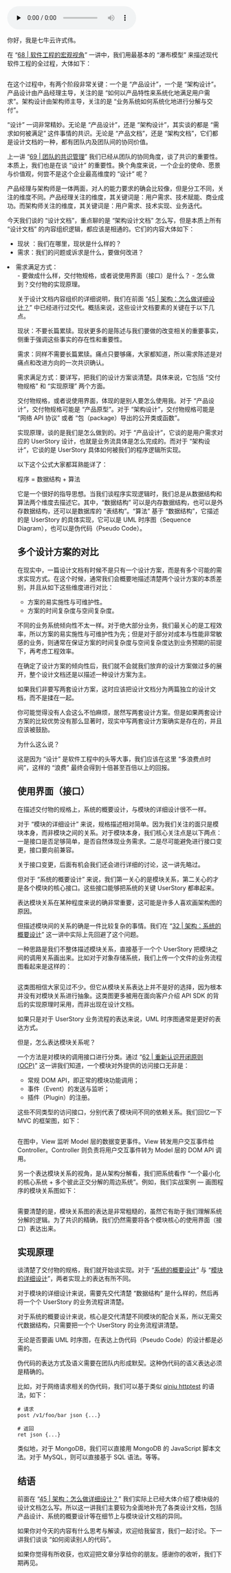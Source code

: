 <audio id="audio" title="70 | 怎么写设计文档？" controls="" preload="none"><source id="mp3" src="https://static001.geekbang.org/resource/audio/c1/35/c184500f93932bd7434f01bd4bbaf035.mp3"></audio>

你好，我是七牛云许式伟。

在 “[68 | 软件工程的宏观视角](https://time.geekbang.org/column/article/182924)” 一讲中，我们用最基本的 “瀑布模型” 来描述现代软件工程的全过程，大体如下：

<img src="https://static001.geekbang.org/resource/image/71/41/7141be3e927921fa8a73cd3d4a753541.png" alt="">

在这个过程中，有两个阶段非常关键：一个是 “产品设计”，一个是 “架构设计”。产品设计由产品经理主导，关注的是 “如何以产品特性来系统化地满足用户需求”。架构设计由架构师主导，关注的是 “业务系统如何系统化地进行分解与交付”。

“设计” 一词非常精妙。无论是 “产品设计”，还是 “架构设计”，其实谈的都是 “需求如何被满足” 这件事情的共识。无论是 “产品文档”，还是 “架构文档”，它们都是设计文档的一种，都有团队内及团队间的协同价值。

上一讲 “[69 | 团队的共识管理](https://time.geekbang.org/column/article/183900)” 我们已经从团队的协同角度，谈了共识的重要性。本质上，我们也是在谈 “设计” 的重要性。换个角度来说，一个企业的使命、愿景与价值观，何尝不是这个企业最高维度的 “设计” 呢？

产品经理与架构师是一体两面，对人的能力要求的确会比较像，但是分工不同，关注的维度不同。产品经理关注的维度，其关键词是：用户需求、技术赋能、商业成功。而架构师关注的维度，其关键词是：用户需求、技术实现、业务迭代。

今天我们谈的 “设计文档”，重点聊的是 “架构设计文档” 怎么写，但是本质上所有 “设计文档” 的内容组织逻辑，都应该是相通的。它们的内容大体如下：

- 现状 ：我们在哪里，现状是什么样的？
- 需求：我们的问题或诉求是什么，要做何改进？
<li>需求满足方式：
<ul>
- 要做成什么样，交付物规格，或者说使用界面（接口）是什么？
- 怎么做到？交付物的实现原理。

关于设计文档内容组织的详细说明，我们在前面 “[45 | 架构：怎么做详细设计？](https://time.geekbang.org/column/article/142032)” 中已经进行过交代。概括来说，这些设计文档要素的关键在于以下几点。

现状：不要长篇累牍。现状更多的是陈述与我们要做的改变相关的重要事实，侧重于强调这些事实的存在性和重要性。

需求：同样不需要长篇累牍。痛点只要够痛，大家都知道，所以需求陈述是对痛点和改进方向的一次共识确认。

需求满足方式：要详写，把我们的设计方案谈清楚。具体来说，它包括 “交付物规格” 和 “实现原理” 两个方面。

交付物规格，或者说使用界面，体现的是别人要怎么使用我。对于 “产品设计”，交付物规格可能是 “产品原型”。对于 “架构设计”，交付物规格可能是 “网络 API 协议” 或者 “包（package）导出的公开类或函数”。

实现原理，谈的是我们是怎么做到的。对于 “产品设计”，它谈的是用户需求对应的 UserStory 设计，也就是业务流具体是怎么完成的。而对于 “架构设计”，它谈的是 UserStory 具体如何被我们的程序逻辑所实现。

以下这个公式大家都耳熟能详了：

> 
程序 = 数据结构 + 算法


它是一个很好的指导思想。当我们谈程序实现逻辑时，我们总是从数据结构和算法两个维度去描述它。其中，“数据结构” 可以是内存数据结构，也可以是外存数据结构，还可以是数据库的 “表结构”。“算法” 基于 “数据结构”，它描述的是 UserStory 的具体实现，它可以是 UML 时序图（Sequence Diagram），也可以是伪代码（Pseudo Code）。

## 多个设计方案的对比

在现实中，一篇设计文档有时候不是只有一个设计方案，而是有多个可能的需求实现方式。在这个时候，通常我们会概要地描述清楚两个设计方案的本质差别，并且从如下这些维度进行对比：

- 方案的易实施性与可维护性。
- 方案的时间复杂度与空间复杂度。

不同的业务系统倾向性不太一样。对于绝大部分业务，我们最关心的是工程效率，所以方案的易实施性与可维护性为先；但是对于部分对成本与性能非常敏感的业务，则通常在保证方案的时间复杂度与空间复杂度达到业务预期的前提下，再考虑工程效率。

在确定了设计方案的倾向性后，我们就不会就我们放弃的设计方案做过多的展开，整个设计文档还是以描述一种设计方案为主。

如果我们非要写两套设计方案，这时应该把设计文档分为两篇独立的设计文档，而不是揉在一起。

你可能觉得没有人会这么不怕麻烦，居然写两套设计方案。但是如果两套设计方案的比较优势没有那么显著时，现实中写两套设计方案确实是存在的，并且应该被鼓励。

为什么这么说？

这是因为 “设计” 是软件工程中的头等大事，我们应该在这里 “多浪费点时间”，这样的 “浪费” 最终会得到十倍甚至百倍以上的回报。

## 使用界面（接口）

在描述交付物的规格上，系统的概要设计，与模块的详细设计很不一样。

对于 “模块的详细设计” 来说，规格描述相对简单。因为我们关注的面只是模块本身，而非模块之间的关系。对于模块本身，我们核心关注点是以下两点：一是接口是否足够简单，是否自然体现业务需求。二是尽可能避免进行接口变更，接口要向前兼容。

关于接口变更，后面有机会我们还会进行详细的讨论，这一讲先略过。

但对于 “系统的概要设计” 来说，我们第一关心的是模块关系，第二关心的才是各个模块的核心接口。这些接口能够把系统的关键 UserStory 都串起来。

表达模块关系在某种程度来说的确非常重要，这可能是许多人喜欢画架构图的原因。

但描述模块间的关系的确是一件比较复杂的事情。我们在 “[32 | 架构：系统的概要设计](https://time.geekbang.org/column/article/117783)” 这一讲中实际上先回避了这个问题。

一种思路是我们不整体描述模块关系，直接基于一个个 UserStory 把模块之间的调用关系画出来。比如对于对象存储系统，我们上传一个文件的业务流程图看起来是这样的：

<img src="https://static001.geekbang.org/resource/image/a1/89/a126729331be7854fad7435d293ced89.png" alt="">

这类图相信大家见过不少。但它从模块关系表达上并不是好的选择，因为根本并没有对模块关系进行抽象。这类图更多被用在面向客户介绍 API SDK 的背后的实现原理时采用，而非出现在设计文档。

如果只是对于 UserStory 业务流程的表达来说，UML 时序图通常是更好的表达方式。

但是，怎么表达模块关系呢？

一个方法是对模块的调用接口进行分类。通过 “[62 | 重新认识开闭原则 (OCP)](https://time.geekbang.org/column/article/175236)” 这一讲我们知道，一个模块对外提供的访问接口无非是：

- 常规 DOM API，即正常的模块功能调用；
- 事件（Event）的发送与监听；
- 插件（Plugin）的注册。

这些不同类型的访问接口，分别代表了模块间不同的依赖关系。我们回忆一下 MVC 的框架图，如下：

<img src="https://static001.geekbang.org/resource/image/32/cb/32c7df68c3f5d11a0a32f80d7c3a42cb.png" alt="">

在图中，View 监听 Model 层的数据变更事件。View 转发用户交互事件给 Controller。Controller 则负责将用户交互事件转为 Model 层的 DOM API 调用。

另一个表达模块关系的视角，是从架构分解看，我们把系统看作 “一个最小化的核心系统 + 多个彼此正交分解的周边系统”。例如，我们实战案例 — 画图程序的模块关系图如下：

<img src="https://static001.geekbang.org/resource/image/62/75/6270cc365ce1a19b230e243188ff7375.png" alt="">

需要清楚的是，模块关系图的表达是非常粗糙的，虽然它有助于我们理解系统分解的逻辑。为了共识的精确，我们仍然需要将各个模块核心的使用界面（接口）表达出来。

## 实现原理

谈清楚了交付物的规格，我们就开始谈实现。对于 “[系统的概要设计](https://time.geekbang.org/column/article/117783)” 与 “[模块的详细设计](https://time.geekbang.org/column/article/142032)”，两者实现上的表达有所不同。

对于模块的详细设计来说，需要先交代清楚 “数据结构” 是什么样的，然后再将一个个 UserStory 的业务流程讲清楚。

对于系统的概要设计来说，核心是交代清楚不同模块的配合关系，所以无需交代数据结构，只需要把一个个 UserStory 的业务流程讲清楚。

无论是否要画 UML 时序图，在表达上伪代码（Pseudo Code）的设计都是必需的。

伪代码的表达方式及语义需要在团队内形成默契。这种伪代码的语义表达必须是精确的。

比如，对于网络请求相关的伪代码，我们可以基于类似 [qiniu httptest](https://github.com/qiniu/httptest) 的语法，如下：

```
# 请求
post /v1/foo/bar json {...}

# 返回
ret json {...}

```

类似地，对于 MongoDB，我们可以直接用 MongoDB 的 JavaScript 脚本文法。对于 MySQL，则可以直接基于 SQL 语法。等等。

## 结语

前面在 “[45 | 架构：怎么做详细设计？](https://time.geekbang.org/column/article/142032)” 我们实际上已经大体介绍了模块级的设计文档怎么写。所以这一讲我们主要较为全面地补充了各类设计文档，包括产品设计、系统的概要设计等在细节上与模块设计文档的异同。

如果你对今天的内容有什么思考与解读，欢迎给我留言，我们一起讨论。下一讲我们谈谈 “如何阅读别人的代码”。

如果你觉得有所收获，也欢迎把文章分享给你的朋友。感谢你的收听，我们下期再见。
